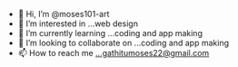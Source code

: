 - 👋 Hi, I’m @moses101-art
- 👀 I’m interested in ...web design
- 🌱 I’m currently learning ...coding and app making
- 💞️ I’m looking to collaborate on ...coding and app making
- 📫 How to reach me ...gathitumoses22@gmail.com

<!---
moses101-art/moses101-art is a ✨ special ✨ repository because its `README.md` (this file) appears on your GitHub profile.
You can click the Preview link to take a look at your changes.
--->
